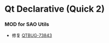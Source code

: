 # Qt Declarative (Quick 2)

### MOD for SAO Utils

- 修复 [QTBUG-73843](https://bugreports.qt.io/browse/QTBUG-73843)